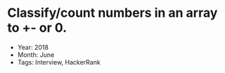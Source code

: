 # Classify/count numbers in an array to +- or 0.

* Year: 2018
* Month: June
* Tags: Interview, HackerRank

